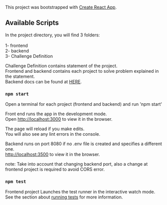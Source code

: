 This project was bootstrapped with [Create React App](https://github.com/facebook/create-react-app).

## Available Scripts

In the project directory, you will find 3 folders:<br /><br />
  1- frontend<br />
  2- backend<br />
  3- Challenge Definition<br />

Challenge Definition contains statement of the project. <br />
Frontend and backend contains each project to solve problem explained in the statement. <br />
Backend docs can be found at [HERE](https://developers.mercadolibre.com.ar/es_ar/categorias-y-atributos). <br />

### `npm start`
Open a terminal for each project (frontend and backend) and run 'npm start' 

Front end runs the app in the development mode.<br />
Open [http://localhost:3000](http://localhost:3000) to view it in the browser.

The page will reload if you make edits.<br />
You will also see any lint errors in the console.

Backend runs on port 8080 if no .env file is created and specifies a different one. <br />
[http://localhost:3500](http://localhost:3000) to view it in the browser.

note: Take into account that changing backend port, also a change at frontend project is required to avoid CORS error.

### `npm test`

Frontend project
Launches the test runner in the interactive watch mode.<br />
See the section about [running tests](https://facebook.github.io/create-react-app/docs/running-tests) for more information.

